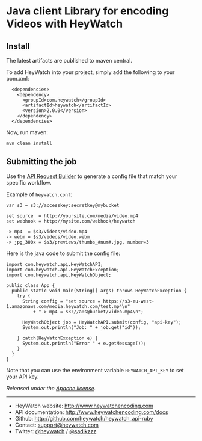 # Java client Library for encoding Videos with HeyWatch

## Install

The latest artifacts are published to maven central.

To add HeyWatch into your project, simply add the following to your pom.xml:

``` language-xml
  <dependencies>
    <dependency>
      <groupId>com.heywatch</groupId>
      <artifactId>heywatch</artifactId>
      <version>2.0.0</version>
    </dependency>
  </dependencies>
```

Now, run maven:

```mvn clean install```

## Submitting the job

Use the [API Request Builder](https://app.heywatch.com/job/new) to generate a config file that match your specific workflow.

Example of `heywatch.conf`:

``` language-hw
var s3 = s3://accesskey:secretkey@mybucket

set source  = http://yoursite.com/media/video.mp4
set webhook = http://mysite.com/webhook/heywatch

-> mp4  = $s3/videos/video.mp4
-> webm = $s3/videos/video.webm
-> jpg_300x = $s3/previews/thumbs_#num#.jpg, number=3
```

Here is the java code to submit the config file:

``` language-java
import com.heywatch.api.HeyWatchAPI;
import com.heywatch.api.HeyWatchException;
import com.heywatch.api.HeyWatchObject;

public class App {
  public static void main(String[] args) throws HeyWatchException {
    try {
      String config = "set source = https://s3-eu-west-1.amazonaws.com/media.heywatch.com/test.mp4\n"
          + "-> mp4 = s3://a:s@bucket/video.mp4\n";

      HeyWatchObject job = HeyWatchAPI.submit(config, "api-key");
      System.out.println("Job: " + job.get("id"));

    } catch(HeyWatchException e) {
      System.out.println("Error " + e.getMessage());
    }
  }
}
```

Note that you can use the environment variable `HEYWATCH_API_KEY` to set your API key.

*Released under the [Apache license](http://www.apache.org/licenses/LICENSE-2.0.txt).*

---

* HeyWatch website: http://www.heywatchencoding.com
* API documentation: http://www.heywatchencoding.com/docs
* Github: http://github.com/heywatch/heywatch_api-ruby
* Contact: [support@heywatch.com](mailto:support@heywatch.com)
* Twitter: [@heywatch](http://twitter.com/heywatch) / [@sadikzzz](http://twitter.com/sadikzzz)